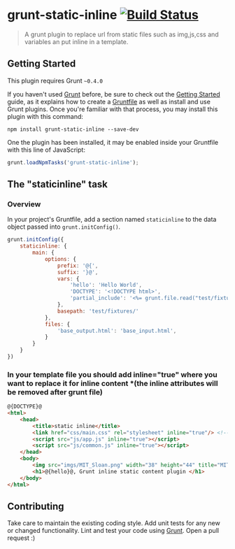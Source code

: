 # grunt-static-inline [![Build Status](https://travis-ci.org/dayvson/grunt-static-inline.svg?branch=master)](https://travis-ci.org/dayvson/grunt-static-inline)

> A grunt plugin to replace url from static files such as img,js,css and variables an put inline in a template.

## Getting Started
This plugin requires Grunt `~0.4.0`

If you haven't used [Grunt](http://gruntjs.com/) before, be sure to check out the [Getting Started](http://gruntjs.com/getting-started) guide, as it explains how to create a [Gruntfile](http://gruntjs.com/sample-gruntfile) as well as install and use Grunt plugins. Once you're familiar with that process, you may install this plugin with this command:

```shell
npm install grunt-static-inline --save-dev
```

One the plugin has been installed, it may be enabled inside your Gruntfile with this line of JavaScript:

```js
grunt.loadNpmTasks('grunt-static-inline');
```

## The "staticinline" task

### Overview
In your project's Gruntfile, add a section named `staticinline` to the data object passed into `grunt.initConfig()`.

```js
grunt.initConfig({
	staticinline: {
		main: {
			options: {
				prefix: '@{',
				suffix: '}@',
				vars: {
					'hello': 'Hello World',
					'DOCTYPE': '<!DOCTYPE html>',
					'partial_include': '<%= grunt.file.read("test/fixtures/partial.html") %>'
				},
				basepath: 'test/fixtures/'
			},
			files: {
				'base_output.html': 'base_input.html',
			}
		}
	}
})
```

### In your template file you should add inline="true" where you want to replace it for inline content *(the inline attributes will be removed after grunt file)
```html
@{DOCTYPE}@
<html>
    <head>
        <title>static inline</title>
        <link href="css/main.css" rel="stylesheet" inline="true"/> <!-- absolute url will use basepath option -->
        <script src="js/app.js" inline="true"></script>
        <script src="js/common.js" inline="true"></script> 
    </head>
    <body>
        <img src="imgs/MIT_Sloan.png" width="38" height="44" title="MIT Sloan" alt="MIT Sloan" inline="true" />
        <h1>@{hello}@, Grunt inline static content plugin </h1>
    </body>
</html>

```


## Contributing
Take care to maintain the existing coding style. 
Add unit tests for any new or changed functionality. 
Lint and test your code using [Grunt](http://gruntjs.com/).
Open a pull request :)
